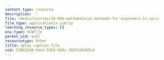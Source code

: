 ```yaml
---
content_type: resource
description: ''
file: /media/courses/18-086-mathematical-methods-for-engineers-ii-spring-2006/53861bdd4ae25264b68c39d25d54b914_j-C6QC5ufSw.vtt
file_type: application/x-subrip
learning_resource_types: []
ocw_type: OCWFile
parent_uid: null
resourcetype: Other
title: 3play caption file
uid: 53861bdd-4ae2-5264-b68c-39d25d54b914
---
```

